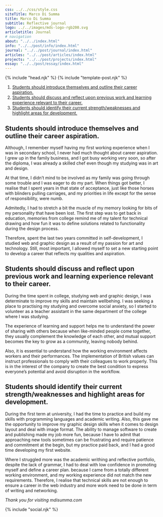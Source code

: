 ```yaml
---
css: ../../css/style.css
siteTitle: Marco Di Summa
title: Marco Di Summa
subtitle: Reflective journal
logo: ../../images/mds-logo-rgb200.svg
articletitle: Journal
# navigation
about: "../../index.html"
info: "../../post/info/index.html"
journal: "../../post/journal/index.html"
articles: "../../post/articles/index.html"
projects: "../../post/projects/index.html"
essay: "../../post/essay/index.html"
---
```


<!DOCTYPE html>
<html lang="en">
{% include "head.njk" %}
<body>
{% include "template-post.njk" %}
<!----------- main ------------>
<main> 
<ol> 
  <li><a href="#blog-1">Students should introduce themselves and outline their career aspiration.</a></li>
  <li><a href="#blog-2">Students should discuss and reflect upon previous work and learning experience relevant to their career.</a></li>
  <li><a href="#blog-3">Students should identify their current strength/weaknesses and highlight areas for development.</a></li>
</ol>
<article>
<div id="blog-1">

## Students should introduce themselves and outline their career aspiration.
Although, I remember myself having my first working experience when I was in secondary school, I never had much thought about career aspiration. I grew up in the family business, and I got busy working very soon, so after the diploma, I was already a skilled chef even though my studying was in art and design.

At that time, I didn’t mind to be involved as my family was going through some trouble and I was eager to do my part. When things got better, I realise that I spent years in that state of acceptance, just like those horses with blinders pulling carriages, and my priorities in life except for the sense of responsibility, were numb.

Admitedly, I had to stretch a bit the muscle of my memory looking for bits of my personality that have been lost. The first step was to get back in education, memories from college remind me of my talent for technical drawing and how fun it was to define solutions related to functionality during the design process.

Therefore, spent the last two years committed in self-development, I studied web and graphic design as a result of my passion for art and technology. Still, most important, I allowed myself to set a new starting point to develop a career that reflects my qualities and aspiration.
</div>
<div id="blog-2">

## Students should discuss and reflect upon previous work and learning experience relevant to their career.
During the time spent in college, studying web and graphic design, I was determinate to improve my skills and maintain wellbehing. I was seeking a place to practising my studying and overcome social anxiety, so I started to volunteer as a teacher assistant in the same department of the college where I was studying.

The experience of learning and support helps me to understand the power of sharing with others because when like-minded people come together, they usually complement the knowledge of each other, and mutual support becomes the key to grow as a community, leaving nobody behind.

Also, it is essential to understand how the working environment affects workers and their performances. The implementation of British values can instruct professionals to comply with their colleagues to work properly. This is in the interest of the company to create the best condition to express everyone’s potential and avoid disruption in the workflow.
</div>
<div id="blog-3">

## Students should identify their current strength/weaknesses and highlight areas for development.
During the first term at university, I had the time to practice and build my skills with programming languages and academic writing. Also, this gave me the opportunity to improve my graphic design skills when it comes to design layout and deal with image format. The ability to manage software to create and publishing made my job more fun, because I have to admit that approaching new tools sometimes can be frustrating and require patience and commitment at the begin, but my practice paid back, and I had a good time developing my first website.

Where I struggled more was the academic writhing and reflective portfolio, despite the lack of grammar, I had to deal with low confidence in promoting myself and define a career plan. because I came from a totally different working environment, and my working experience did not match the new requirements. Therefore, I realise that technical skills are not enough to ensure a career in the web industry and more work need to be done in term of writing and networking.
</div>
</article> 

*Thank you for visiting mdisumma.com*

</main>
<!-- ----------footer---------- -->
{% include "social.njk" %}
</body>
</html>
